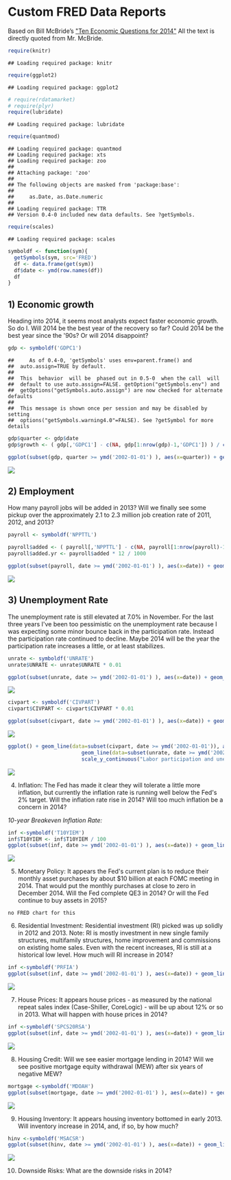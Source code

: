 Custom FRED Data Reports
========================================================

Based on Bill McBride&rsquo;s ["Ten Economic Questions for 2014"](http://www.calculatedriskblog.com/2013/12/ten-economic-questions-for-2014.html) All the text is directly quoted from Mr. McBride.


```r
require(knitr)
```

```
## Loading required package: knitr
```

```r
require(ggplot2)
```

```
## Loading required package: ggplot2
```

```r
# require(rdatamarket)
# require(plyr)
require(lubridate)
```

```
## Loading required package: lubridate
```

```r
require(quantmod)
```

```
## Loading required package: quantmod
## Loading required package: xts
## Loading required package: zoo
## 
## Attaching package: 'zoo'
## 
## The following objects are masked from 'package:base':
## 
##     as.Date, as.Date.numeric
## 
## Loading required package: TTR
## Version 0.4-0 included new data defaults. See ?getSymbols.
```

```r
require(scales)
```

```
## Loading required package: scales
```


```r
symboldf <- function(sym){
  getSymbols(sym, src='FRED')
  df <- data.frame(get(sym))
  df$date <- ymd(row.names(df))
  df
}
```


## 1) Economic growth

Heading into 2014, it seems most analysts expect faster economic growth.  So do I.  Will 2014 be the best year of the recovery so far?  Could 2014 be the best year since the '90s?  Or will 2014 disappoint?



```r
gdp <- symboldf('GDPC1')
```

```
##     As of 0.4-0, 'getSymbols' uses env=parent.frame() and
##  auto.assign=TRUE by default.
## 
##  This  behavior  will be  phased out in 0.5-0  when the call  will
##  default to use auto.assign=FALSE. getOption("getSymbols.env") and 
##  getOptions("getSymbols.auto.assign") are now checked for alternate defaults
## 
##  This message is shown once per session and may be disabled by setting 
##  options("getSymbols.warning4.0"=FALSE). See ?getSymbol for more details
```

```r
gdp$quarter <- gdp$date
gdp$growth <- ( gdp[,'GDPC1'] - c(NA, gdp[1:nrow(gdp)-1,'GDPC1']) ) / c(NA, gdp[1:nrow(gdp)-1,'GDPC1'])

ggplot(subset(gdp, quarter >= ymd('2002-01-01') ), aes(x=quarter)) + geom_line(aes(y=growth)) +  scale_y_continuous(labels = percent)
```

![](calculated_risk_2014_files/figure-html/gdp-1.png) 

## 2) Employment
How many payroll jobs will be added in 2013? Will we finally see some pickup over the approximately 2.1 to 2.3 million job creation rate of 2011, 2012, and 2013?


```r
payroll <- symboldf('NPPTTL')

payroll$added <- ( payroll[,'NPPTTL'] - c(NA, payroll[1:nrow(payroll)-1,'NPPTTL']) ) 
payroll$added.yr <- payroll$added * 12 / 1000

ggplot(subset(payroll, date >= ymd('2002-01-01') ), aes(x=date)) + geom_line(aes(y=added.yr)) +  scale_y_continuous("Jobs added, annualized millions", breaks=seq(-10, 5, 1))
```

![](calculated_risk_2014_files/figure-html/employment-1.png) 


## 3) Unemployment Rate

The unemployment rate is still elevated at 7.0% in November. For the last three years I've been too pessimistic on the unemployment rate because I was expecting some minor bounce back in the participation rate. Instead the participation rate continued to decline. Maybe 2014 will be the year the participation rate increases a little, or at least stabilizes. 



```r
unrate <- symboldf('UNRATE')
unrate$UNRATE <- unrate$UNRATE * 0.01

ggplot(subset(unrate, date >= ymd('2002-01-01') ), aes(x=date)) + geom_line(aes(y=UNRATE)) + geom_hline(yintercept=0.07, color='yellow') +  scale_y_continuous(labels = percent, limits=c(0,.1)) 
```

![](calculated_risk_2014_files/figure-html/unemployment-1.png) 

```r
civpart <- symboldf('CIVPART')
civpart$CIVPART <- civpart$CIVPART * 0.01

ggplot(subset(civpart, date >= ymd('2002-01-01') ), aes(x=date)) + geom_line(aes(y=CIVPART))  +  scale_y_continuous(labels = percent) 
```

![](calculated_risk_2014_files/figure-html/unemployment-2.png) 

```r
ggplot() + geom_line(data=subset(civpart, date >= ymd('2002-01-01')), aes(x=date, y=CIVPART))  +  
                        geom_line(data=subset(unrate, date >= ymd('2002-01-01')), aes(x=date, y=UNRATE)) +
                        scale_y_continuous("Labor participation and unemployment rates" , labels = percent) 
```

![](calculated_risk_2014_files/figure-html/unemployment-3.png) 

4) Inflation: The Fed has made it clear they will tolerate a little more inflation, but currently the inflation rate is running well below the Fed's 2% target. Will the inflation rate rise in 2014?  Will too much inflation be a concern in 2014?

_10-year Breakeven Inflation Rate:_


```r
inf <-symboldf('T10YIEM')
inf$T10YIEM <- inf$T10YIEM / 100
ggplot(subset(inf, date >= ymd('2002-01-01') ), aes(x=date)) + geom_line(aes(y=T10YIEM))  +  scale_y_continuous(labels = percent) 
```

![](calculated_risk_2014_files/figure-html/unnamed-chunk-3-1.png) 

5) Monetary Policy: It appears the Fed's current plan is to reduce their monthly asset purchases by about $10 billion at each FOMC meeting in 2014.  That would put the monthly purchases at close to zero in December 2014.  Will the Fed complete QE3 in 2014?   Or will the Fed continue to buy assets in 2015?

`no FRED chart for this`



6) Residential Investment: Residential investment (RI) picked was up solidly in 2012 and 2013.  Note: RI is mostly investment in new single family structures, multifamily structures, home improvement and commissions on existing home sales.  Even with the recent increases, RI is still at a historical low level. How much will RI increase in 2014?

```r
inf <-symboldf('PRFIA')
ggplot(subset(inf, date >= ymd('2002-01-01') ), aes(x=date)) + geom_line(aes(y=PRFIA))  +  scale_y_continuous('Private Residential Fixed Investment') 
```

![](calculated_risk_2014_files/figure-html/unnamed-chunk-5-1.png) 

7) House Prices: It appears house prices - as measured by the national repeat sales index (Case-Shiller, CoreLogic) - will be up about 12% or so in 2013.   What will happen with house prices in 2014?


```r
inf <-symboldf('SPCS20RSA')
ggplot(subset(inf, date >= ymd('2002-01-01') ), aes(x=date)) + geom_line(aes(y=SPCS20RSA))  +  scale_y_continuous('S&P/Case-Shiller 20-City Composite Home Price Index©')
```

![](calculated_risk_2014_files/figure-html/unnamed-chunk-6-1.png) 

8) Housing Credit: Will we see easier mortgage lending in 2014? Will we see positive mortgage equity withdrawal (MEW) after six years of negative MEW?


```r
mortgage <-symboldf('MDOAH')
ggplot(subset(mortgage, date >= ymd('2002-01-01') ), aes(x=date)) + geom_line(aes(y=MDOAH))  +  scale_y_continuous('Mortgage Debt Outstanding, All holders MM $', labels=dollar) 
```

![](calculated_risk_2014_files/figure-html/unnamed-chunk-7-1.png) 

9) Housing Inventory: It appears housing inventory bottomed in early 2013.  Will inventory increase in 2014, and, if so, by how much?


```r
hinv <-symboldf('MSACSR')
ggplot(subset(hinv, date >= ymd('2002-01-01') ), aes(x=date)) + geom_line(aes(y=MSACSR))  +  scale_y_continuous('Monthly Supply of Homes in the United States') 
```

![](calculated_risk_2014_files/figure-html/unnamed-chunk-8-1.png) 


10) Downside Risks: What are the downside risks in 2014?

